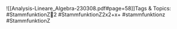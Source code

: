 
![[Analysis-Lineare_Algebra-230308.pdf#page=58]]Tags & Topics:
   #StammfunktionZ2
   #StammfunktionZ2x2+x+
   #stammfunktionz 
   #StammfunktionZ 
